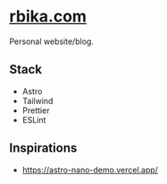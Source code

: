 # [rbika.com](https://rbika.com)

Personal website/blog.

## Stack

- Astro
- Tailwind
- Prettier
- ESLint

## Inspirations

- https://astro-nano-demo.vercel.app/
